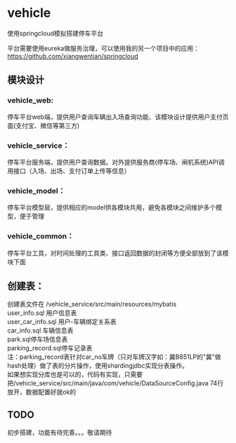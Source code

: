 # vehicle
使用springcloud模拟搭建停车平台

平台需要使用eureka做服务治理，可以使用我的另一个项目中的应用：https://github.com/xiangwentian/springcloud  

## 模块设计  
### vehicle_web:  
停车平台web端，提供用户查询车辆出入场查询功能、该模块设计提供用户支付页面(支付宝、微信等第三方)  
### vehicle_service：
停车平台服务端，提供用户查询数据。对外提供服务商(停车场、闸机系统)API调用接口（入场、出场、支付订单上传等信息）  
### vehicle_model：  
停车平台模型层，提供相应的model供各模块共用，避免各模块之间维护多个模型，便于管理  
### vehicle_common：  
停车平台工具，对时间处理的工具类、接口返回数据的封闭等方便全部放到了该模块下面  


## 创建表：
创建表文件在 /vehicle_service/src/main/resources/mybatis  
user_info.sql 用户信息表  
user_car_info.sql 用户-车辆绑定关系表  
car_info.sql 车辆信息表  
park.sql停车场信息表  
parking_record.sql停车记录表  
注：parking_record表针对car_no车牌（只对车牌汉字如：冀B851LP的"冀"做hash处理）做了表的分片操作，使用shardingjdbc实现分表操作。  
如果想实现分库也是可以的，代码有实现，只需要把/vehicle_service/src/main/java/com/vehicle/DataSourceConfig.java 74行放开，数据配置好就ok的  

## TODO  
初步搭建，功能有待完善。。。敬请期待


